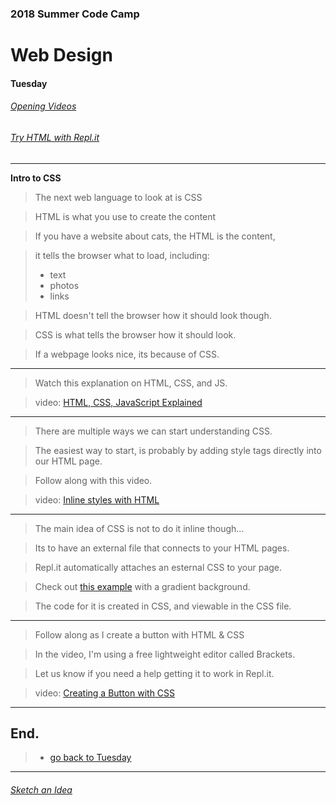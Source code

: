 
### 2018 Summer Code Camp
# Web Design

#### Tuesday

###### [Opening Videos](tuesday-opening-videos.md)
###### [Try HTML with Repl.it](tuesday-replit.md)

***

**Intro to CSS** 

> The next web language to look at is CSS

> HTML is what you use to create the content

> If you have a website about cats, the HTML is the content, 

> it tells the browser what to load, including:
> - text
> - photos
> - links

> HTML doesn't tell the browser how it should look though.

> CSS is what tells the browser how it should look.

> If a webpage looks nice, its because of CSS.

***

> Watch this explanation on HTML, CSS, and JS.

> video: [HTML, CSS, JavaScript Explained](https://www.youtube.com/watch?v=gT0Lh1eYk78)

***

> There are multiple ways we can start understanding CSS.

> The easiest way to start, is probably by adding style tags directly into our HTML page.

> Follow along with this video.

> video: [Inline styles with HTML](https://www.youtube.com/watch?v=dFgpxpTf7lw)

***

> The main idea of CSS is not to do it inline though...

> Its to have an external file that connects to your HTML pages.

> Repl.it automatically attaches an esternal CSS to your page.

> Check out [this example](https://repl.it/@shaunweg/DoubleLightcoralDeprecatedsoftware) with a gradient background.

> The code for it is created in CSS, and viewable in the CSS file.

***

> Follow along as I create a button with HTML & CSS

> In the video, I'm using a free lightweight editor called Brackets.

> Let us know if you need a  help getting it to work in Repl.it.

> video: [Creating a Button with CSS](https://www.youtube.com/watch?v=9a6QXVFA8PE)


***

## End.

> - [go back to Tuesday](tuesday.md)

***

###### [Sketch an Idea](tuesday-ideas.md)
